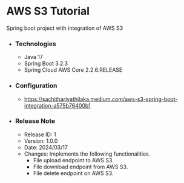 # AWS S3 Tutorial
Spring boot project with integration of AWS S3

* ### Technologies
  * Java 17
  * Spring Boot 3.2.3
  * Spring Cloud AWS Core 2.2.6.RELEASE
  
* ### Configuration
  * https://sachithariyathilaka.medium.com/aws-s3-spring-boot-integration-a575b76400b1
  
* ### Release Note

  * Release ID: 1
  * Version: 1.0.0
  * Date: 2024/03/17
  * Changes: Implements the following functionalities.
    * File upload endpoint to AWS S3.
    * File download endpoint from AWS S3.
    * File delete endpoint on AWS S3.
